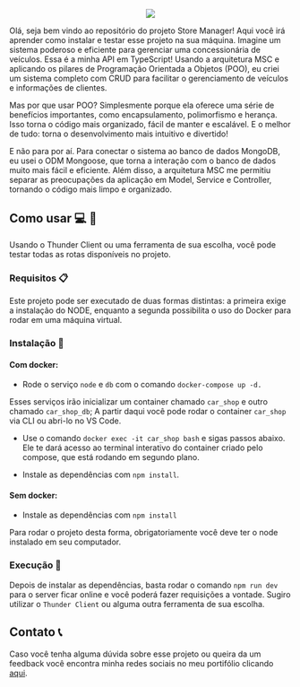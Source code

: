 <p align="center">
  <img src="https://user-images.githubusercontent.com/94487469/233471762-7fed183c-db14-44d9-96df-f134ab192d71.png">
</p>


Olá, seja bem vindo ao repositório do projeto Store Manager! Aqui você irá aprender como instalar e testar esse projeto na sua máquina. Imagine um sistema poderoso e eficiente para gerenciar uma concessionária de veículos. Essa é a minha API em TypeScript! Usando a arquitetura MSC e aplicando os pilares de Programação Orientada a Objetos (POO), eu criei um sistema completo com CRUD para facilitar o gerenciamento de veículos e informações de clientes.

Mas por que usar POO? Simplesmente porque ela oferece uma série de benefícios importantes, como encapsulamento, polimorfismo e herança. Isso torna o código mais organizado, fácil de manter e escalável. E o melhor de tudo: torna o desenvolvimento mais intuitivo e divertido!

E não para por aí. Para conectar o sistema ao banco de dados MongoDB, eu usei o ODM Mongoose, que torna a interação com o banco de dados muito mais fácil e eficiente. Além disso, a arquitetura MSC me permitiu separar as preocupações da aplicação em Model, Service e Controller, tornando o código mais limpo e organizado.

## Como usar :computer: :rocket: 

Usando o Thunder Client ou uma ferramenta de sua escolha, você pode testar todas as rotas disponíveis no projeto.

### Requisitos :clipboard: 

Este projeto pode ser executado de duas formas distintas: a primeira exige a instalação do NODE, enquanto a segunda possibilita o uso do Docker para rodar em uma máquina virtual.

### Instalação :wrench:
#### Com docker:

- Rode o serviço `node` e `db` com o comando `docker-compose up -d.`

Esses serviços irão inicializar um container chamado `car_shop` e outro chamado `car_shop_db`;
A partir daqui você pode rodar o container `car_shop` via CLI ou abri-lo no VS Code.

- Use o comando `docker exec -it car_shop bash` e sigas passos abaixo.
Ele te dará acesso ao terminal interativo do container criado pelo compose, que está rodando em segundo plano.

- Instale as dependências com `npm install`.

#### Sem docker:

- Instale as dependências com `npm install`

Para rodar o projeto desta forma, obrigatoriamente você deve ter o node instalado em seu computador.

### Execução :runner:

Depois de instalar as dependências, basta rodar o comando `npm run dev` para o server ficar online e você poderá fazer requisições a vontade. Sugiro utilizar o `Thunder Client` ou alguma outra ferramenta de sua escolha. 

## Contato :telephone_receiver:

Caso você tenha alguma dúvida sobre esse projeto ou queira da um feedback você encontra minha redes sociais no meu portifólio clicando [aqui](https://felupee.github.io/#contact).
